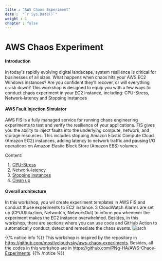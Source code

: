 ```yaml
---
title : "AWS Chaos Experiment"
date :  "`r Sys.Date()`" 
weight : 1 
chapter : false
---
```


# AWS Chaos Experiment

#### Introduction
In today's rapidly evolving digital landscape, system resilience is critical for businesses of all sizes. What happens when chaos hits your AWS EC2 Windows instances? Are you confident they’ll recover, or will everything crash down? This workshop is designed to equip you with a few ways to conduct chaos experiment in your EC2 instance, including: CPU-Stress, Network-latency and Stopping instances

#### AWS Fault Injection Simulator
AWS FIS is a fully managed service for running chaos engineering experiments to test and verify the resilience of your applications. FIS gives you the ability to inject faults into the underlying compute, network, and storage resources. This includes stopping Amazon Elastic Compute Cloud (Amazon EC2) instances, adding latency to network traffic and pausing I/O operations on Amazon Elastic Block Store (Amazon EBS) volumes.

Content:
1. [CPU-Stress](1-CPU-Stress)
2. [Network-latency](2-Network-latency)
3. [Stopping instances](3)
4. [Clean up](4)

#### Overall architecture
In this workshop, you wil create experiment templates in AWS FIS and conduct those experiments to EC2 instance. 3 CloudWatch Alarms are set up (CPUUltilaztion, NetworkIn, NetworkOut) to inform you whenever the experiment makes the EC2 instance overwhelmed. Besides, in this workshop, there are sections where you can use code and GitHub Action to automatically conduct, detect and remediate the chaos events.
![arch](/images/architecture.png)


{{% notice info %}}
This workshop is inspired by the repository in https://github.com/mostlycloudysky/aws-chaos-experiments. Besides, all the codes in this workshop are in https://github.com/PNg-HA/AWS-Chaos-Experiments.
{{% /notice %}}
